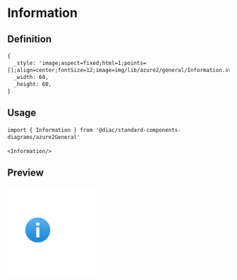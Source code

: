 # Information

## Definition

```
{
  _style: 'image;aspect=fixed;html=1;points=[];align=center;fontSize=12;image=img/lib/azure2/general/Information.svg;strokeColor=none;',
  _width: 60,
  _height: 60,
}
```

## Usage

```
import { Information } from '@diac/standard-components-diagrams/azure2General'

<Information/>
```

## Preview

<img src="./information.png" width="200"/>
